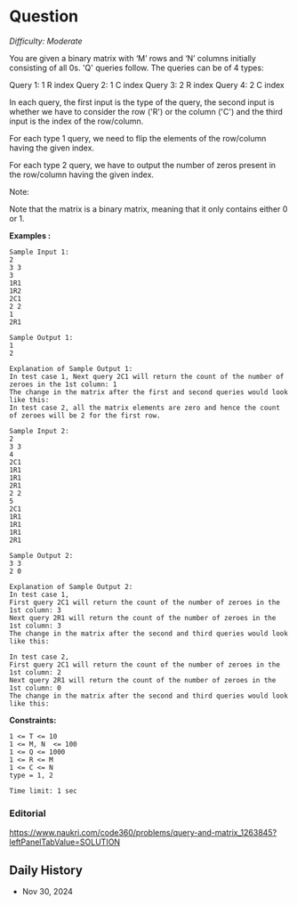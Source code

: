 # Question 

_Difficulty: Moderate_

You are given a binary matrix with ‘M’ rows and ‘N’ columns initially consisting of all 0s. 'Q' queries follow. The queries can be of 4 types:

Query 1: 1 R index
Query 2: 1 C index 
Query 3: 2 R index
Query 4: 2 C index

In each query, the first input is the type of the query, the second input is whether we have to consider the row ('R') or the column ('C') and the third input is the index of the row/column. 

For each type 1 query, we need to flip the elements of the row/column having the given index. 

For each type 2 query, we have to output the number of zeros present in the row/column having the given index. 

Note:

Note that the matrix is a binary matrix, meaning that it only contains either 0 or 1.

**Examples :**
```
Sample Input 1:
2
3 3
3
1R1
1R2
2C1
2 2
1
2R1

Sample Output 1:
1
2

Explanation of Sample Output 1:
In test case 1, Next query 2C1 will return the count of the number of zeroes in the 1st column: 1
The change in the matrix after the first and second queries would look like this:
In test case 2, all the matrix elements are zero and hence the count of zeroes will be 2 for the first row.

Sample Input 2:
2
3 3
4
2C1
1R1
1R1
2R1
2 2
5
2C1
1R1
1R1
1R1
2R1

Sample Output 2:
3 3
2 0

Explanation of Sample Output 2:
In test case 1, 
First query 2C1 will return the count of the number of zeroes in the 1st column: 3
Next query 2R1 will return the count of the number of zeroes in the 1st column: 3
The change in the matrix after the second and third queries would look like this:

In test case 2,
First query 2C1 will return the count of the number of zeroes in the 1st column: 2
Next query 2R1 will return the count of the number of zeroes in the 1st column: 0
The change in the matrix after the second and third queries would look like this:
```

**Constraints:**
```
1 <= T <= 10
1 <= M, N  <= 100
1 <= Q <= 1000
1 <= R <= M
1 <= C <= N
type = 1, 2

Time limit: 1 sec
```

### Editorial
https://www.naukri.com/code360/problems/query-and-matrix_1263845?leftPanelTabValue=SOLUTION

## Daily History
- Nov 30, 2024